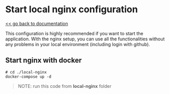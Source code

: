 # Start local nginx configuration

[<< go back to documentation](README.md)

This configuration is highly recommended if you want to start the application.
With the nginx setup, you can use all the functionalities without any problems in your local environment (including login with github).

## Start nginx with docker

```
# cd ./local-nginx
docker-compose up -d
```

> NOTE: run this code from **local-nginx** folder
